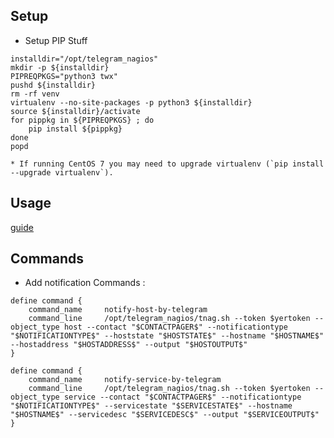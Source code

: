 ## Setup 

* Setup PIP Stuff

```
installdir="/opt/telegram_nagios"
mkdir -p ${installdir}
PIPREQPKGS="python3 twx"
pushd ${installdir}
rm -rf venv
virtualenv --no-site-packages -p python3 ${installdir}
source ${installdir}/activate
for pippkg in ${PIPREQPKGS} ; do
	pip install ${pippkg}
done
popd
```

	* If running CentOS 7 you may need to upgrade virtualenv (`pip install --upgrade virtualenv`).

## Usage

[guide](https://pommi.nethuis.nl/nagios-notifications-via-telegram/)

## Commands

* Add notification Commands :

```
define command {
	command_name     notify-host-by-telegram
	command_line     /opt/telegram_nagios/tnag.sh --token $yertoken --object_type host --contact "$CONTACTPAGER$" --notificationtype "$NOTIFICATIONTYPE$" --hoststate "$HOSTSTATE$" --hostname "$HOSTNAME$" --hostaddress "$HOSTADDRESS$" --output "$HOSTOUTPUT$"
}

define command {
	command_name     notify-service-by-telegram
	command_line     /opt/telegram_nagios/tnag.sh --token $yertoken --object_type service --contact "$CONTACTPAGER$" --notificationtype "$NOTIFICATIONTYPE$" --servicestate "$SERVICESTATE$" --hostname "$HOSTNAME$" --servicedesc "$SERVICEDESC$" --output "$SERVICEOUTPUT$"
}
```
